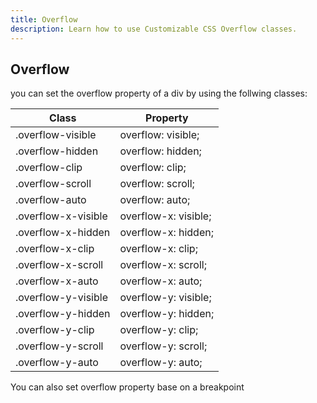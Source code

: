 ```yaml
---
title: Overflow
description: Learn how to use Customizable CSS Overflow classes.
---
```


## Overflow

you can set the overflow property of a div by using the follwing classes:

<table id="overflow_table table-full " class="table table-with-border mb-4">
                        <thead><tr><th class="bold">Class</th><th>Property</th></tr></thead><tbody><tr><td class="bold">.overflow-visible</td><td>overflow: visible;</td></tr><tr><td class="bold">.overflow-hidden</td><td>overflow: hidden;</td></tr><tr><td class="bold">.overflow-clip</td><td>overflow: clip;</td></tr><tr><td class="bold">.overflow-scroll</td><td>overflow: scroll;</td></tr><tr><td class="bold">.overflow-auto</td><td>overflow: auto;</td></tr><tr><td class="bold">.overflow-x-visible</td><td>overflow-x: visible;</td></tr><tr><td class="bold">.overflow-x-hidden</td><td>overflow-x: hidden;</td></tr><tr><td class="bold">.overflow-x-clip</td><td>overflow-x: clip;</td></tr><tr><td class="bold">.overflow-x-scroll</td><td>overflow-x: scroll;</td></tr><tr><td class="bold">.overflow-x-auto</td><td>overflow-x: auto;</td></tr><tr><td class="bold">.overflow-y-visible</td><td>overflow-y: visible;</td></tr><tr><td class="bold">.overflow-y-hidden</td><td>overflow-y: hidden;</td></tr><tr><td class="bold">.overflow-y-clip</td><td>overflow-y: clip;</td></tr><tr><td class="bold">.overflow-y-scroll</td><td>overflow-y: scroll;</td></tr><tr><td class="bold">.overflow-y-auto</td><td>overflow-y: auto;</td></tr></tbody></table>

You can also set overflow property base on a breakpoint

